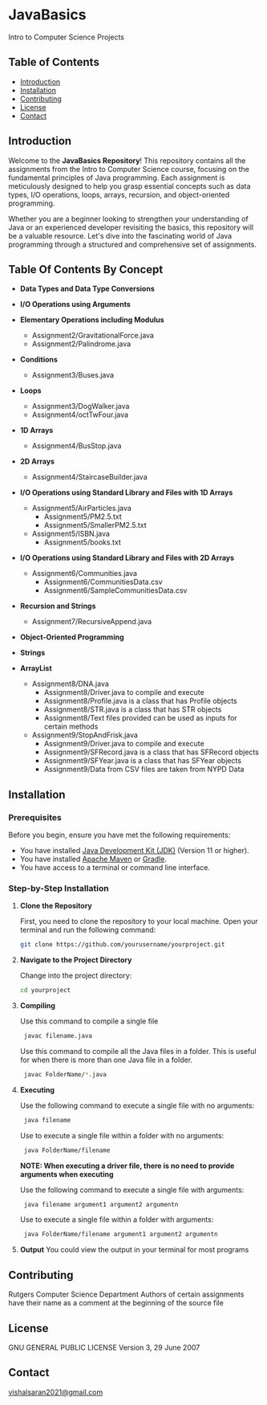 # JavaBasics
Intro to Computer Science Projects

## Table of Contents
- [Introduction](#introduction)
- [Installation](#installation)
- [Contributing](#contributing)
- [License](#license)
- [Contact](#contact)

## Introduction

Welcome to the **JavaBasics Repository**! This repository contains all the assignments from the Intro to Computer Science course, focusing on the fundamental principles of Java programming. Each assignment is meticulously designed to help you grasp essential concepts such as data types, I/O operations, loops, arrays, recursion, and object-oriented programming.

Whether you are a beginner looking to strengthen your understanding of Java or an experienced developer revisiting the basics, this repository will be a valuable resource. Let's dive into the fascinating world of Java programming through a structured and comprehensive set of assignments.

## Table Of Contents By Concept

- __Data Types and Data Type Conversions__

- __I/O Operations using Arguments__

- __Elementary Operations including Modulus__
  - Assignment2/GravitationalForce.java
  - Assignment2/Palindrome.java

- __Conditions__
  - Assignment3/Buses.java

- __Loops__
  - Assignment3/DogWalker.java
  - Assignment4/octTwFour.java

- __1D Arrays__
  - Assignment4/BusStop.java

- __2D Arrays__
  - Assignment4/StaircaseBuilder.java

- __I/O Operations using Standard Library and Files with 1D Arrays__
  - Assignment5/AirParticles.java
    - Assignment5/PM2.5.txt
    - Assignment5/SmallerPM2.5.txt
  - Assignment5/ISBN.java
    - Assignment5/books.txt

- __I/O Operations using Standard Library and Files with 2D Arrays__
  - Assignment6/Communities.java
    - Assignment6/CommunitiesData.csv
    - Assignment6/SampleCommunitiesData.csv

- __Recursion and Strings__
  - Assignment7/RecursiveAppend.java

- __Object-Oriented Programming__

- __Strings__

- __ArrayList__
  - Assignment8/DNA.java
    - Assignment8/Driver.java to compile and execute
    - Assignment8/Profile.java is a class that has Profile objects
    - Assignment8/STR.java is a class that has STR objects
    - Assignment8/Text files provided can be used as inputs for certain methods
  - Assignment9/StopAndFrisk.java
    - Assignment9/Driver.java to compile and execute
    - Assignment9/SFRecord.java is a class that has SFRecord objects
    - Assignment9/SFYear.java is a class that has SFYear objects
    - Assignment9/Data from CSV files are taken from NYPD Data

## Installation

### Prerequisites

Before you begin, ensure you have met the following requirements:
- You have installed [Java Development Kit (JDK)](https://www.oracle.com/java/technologies/javase-jdk11-downloads.html) (Version 11 or higher).
- You have installed [Apache Maven](https://maven.apache.org/) or [Gradle](https://gradle.org/).
- You have access to a terminal or command line interface.

### Step-by-Step Installation

1. **Clone the Repository**

    First, you need to clone the repository to your local machine. Open your terminal and run the following command:
    ```bash
    git clone https://github.com/yourusername/yourproject.git
    ```

2. **Navigate to the Project Directory**

    Change into the project directory:
    ```bash
    cd yourproject
    ```

3. **Compiling**

   Use this command to compile a single file
   ```bash
    javac filename.java
    ```
   Use this command to compile all the Java files in a folder. This is useful for when there is more than one Java file in a folder.
   ```bash
    javac FolderName/*.java
    ```
4. **Executing**

   Use the following command to execute a single file with no arguments:
   ```bash
    java filename
    ```

   Use to execute a single file within a folder with no arguments:
   ```bash
    java FolderName/filename
    ```

    **NOTE: When executing a driver file, there is no need to provide arguments when executing**
    
    Use the following command to execute a single file with arguments:
   ```bash
    java filename argument1 argument2 argumentn
    ```

   Use to execute a single file within a folder with arguments:
   ```bash
    java FolderName/filename argument1 argument2 argumentn
    ```

5. **Output**
   You could view the output in your terminal for most programs

## Contributing
Rutgers Computer Science Department
  Authors of certain assignments have their name as a comment at the beginning of the source file

## License
GNU GENERAL PUBLIC LICENSE
Version 3, 29 June 2007

## Contact
vishalsaran2021@gmail.com
